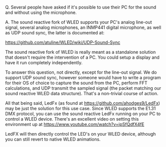 Q. Several people have asked if it's possible to use their PC for the sound and without using the microphone.

A. The sound reactive fork of WLED supports your PC's analog line-out signal, several analog microphones, an INMP441 digital microphone, as well as UDP sound sync, the latter is documented at:

https://github.com/atuline/WLED/wiki/UDP-Sound-Sync

The sound reactive fork of WLED is really meant as a standalone solution that doesn't require the intervention of a PC. You could setup a display and have it run completely independently.

To answer this question, not directly, except for the line-out signal. We do support UDP sound sync, however someone would have to write a program for their OS of choice to capture the sound from the PC, perform FFT calculations, and UDP transmit the sampled signal (the packet matching our sound reactive WLED data structure). That's a non-trivial course of action.

All that being said, LedFx (as found at https://github.com/ahodges9/LedFx) may be just the solution for this use case. Since WLED supports the E1.31 DMX protocol, you can use the sound reactive LedFx running on your PC to control a WLED device. There's an excellent video on setting this environment up at https://www.youtube.com/watch?v=ipSfQdfX4fE

LedFX will then directly control the LED's on your WLED device, although you can still revert to native WLED animations.